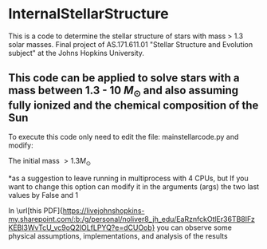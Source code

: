 # InternalStellarStructure
This is a code to determine the stellar structure of stars with mass > 1.3 solar masses. Final project of AS.171.611.01 "Stellar Structure and Evolution subject" at the Johns Hopkins University.

## This code can be applied to solve stars with a mass between 1.3 - 10 $M_{\odot}$ and also assuming fully ionized and the chemical composition of the Sun 

To execute this code only need to edit the file: mainstellarcode.py and modify:

The initial mass $> 1.3 M_{\odot}$

*as a suggestion to leave running in multiprocess with 4 CPUs, but If you want to change this option can modify it in the arguments (args) the two last values by False and 1 

In \url[this PDF]{https://livejohnshopkins-my.sharepoint.com/:b:/g/personal/noliver8_jh_edu/EaRznfckOtlEr36TB8IFzKEBl3WvTcU_vc9oQ2lOLfLPYQ?e=dCUOob} you can observe some physical assumptions, implementations, and analysis of the results
